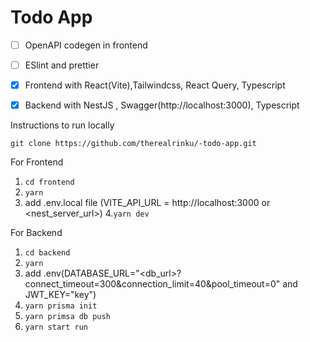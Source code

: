# Todo App

- [ ] OpenAPI codegen in frontend
- [ ] ESlint and prettier
- [x] Frontend with React(Vite),Tailwindcss, React Query, Typescript
- [x] Backend with NestJS , Swagger(http://localhost:3000), Typescript


Instructions to run locally

```git clone https://github.com/therealrinku/-todo-app.git```

For Frontend 
  1. ``` cd frontend  ```
  2. ``` yarn  ```
  3. add .env.local file (VITE_API_URL = http://localhost:3000 or <nest_server_url>) 
  4.``` yarn dev ```

For Backend 
  1. ``` cd backend ```
  2. ``` yarn  ``` 
  3. add .env(DATABASE_URL="<db_url>?connect_timeout=300&connection_limit=40&pool_timeout=0" and JWT_KEY="key")
  4. ``` yarn prisma init ```
  5. ``` yarn primsa db push ```
  6. ``` yarn start run ```



